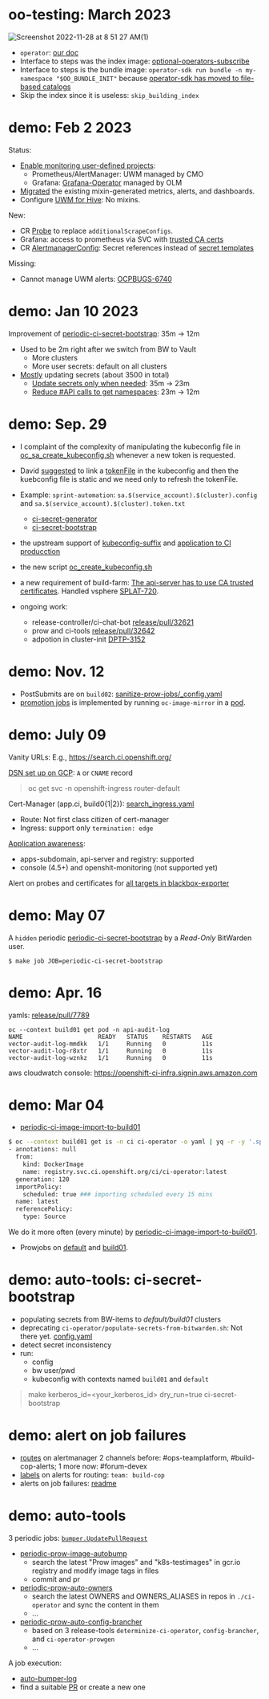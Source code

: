 # oo-testing: March 2023

![Screenshot 2022-11-28 at 8 51 27 AM(1)](https://user-images.githubusercontent.com/4013349/225738093-f18f450d-86ae-4f08-9452-90b1cfa1d701.jpg)

* `operator`: [our doc](https://docs.ci.openshift.org/docs/how-tos/testing-operator-sdk-operators/)
* Interface to steps was the index image: [optional-operators-subscribe](https://steps.ci.openshift.org/reference/optional-operators-subscribe)
* Interface to steps is the bundle image: `operator-sdk run bundle -n my-namespace "$OO_BUNDLE_INIT"` because [operator-sdk has moved to file-based catalogs](https://docs.ci.openshift.org/docs/how-tos/testing-operator-sdk-operators/#moving-to-file-based-catalog)
* Skip the index since it is useless: `skip_building_index`

# demo: Feb 2 2023

Status:
- [Enable monitoring user-defined projects](https://github.com/openshift/release/pull/34438):
  * Prometheus/AlertManager: UWM managed by CMO
  * Grafana: [Grafana-Operator](https://github.com/grafana-operator/grafana-operator) managed by OLM
- [Migrated](https://github.com/openshift/release/tree/master/clusters/app.ci/openshift-user-workload-monitoring) the existing mixin-generated metrics, alerts, and dashboards.
- Configure [UWM for Hive](https://github.com/openshift/release/blob/master/clusters/hive/openshift-user-workload-monitoring_cm.yaml): No mixins.

New:
- CR [Probe](https://github.com/openshift/release/blob/master/clusters/app.ci/openshift-user-workload-monitoring/blackbox_probe.yaml#L2) to replace `additionalScrapeConfigs`.
- Grafana: access to prometheus via SVC with [trusted CA certs](https://github.com/openshift/release/pull/34842)
- CR [AlertmanagerConfig](https://github.com/openshift/release/pull/35028/files#diff-92e061dcd79230dcb20cc796befa34a6ab05d73c926f8ba7a1129c25a635cf02R2): Secret references instead of [secret templates](https://github.com/openshift/release/blob/master/clusters/build-clusters/01_cluster/openshift-monitoring/alertmanager-main_secret_template.yaml)

Missing:
- Cannot manage UWM alerts: [OCPBUGS-6740](https://issues.redhat.com/browse/OCPBUGS-6740)


# demo: Jan 10 2023

Improvement of [periodic-ci-secret-bootstrap](https://deck-internal-ci.apps.ci.l2s4.p1.openshiftapps.com/job-history/gs/origin-ci-private/logs/periodic-ci-secret-bootstrap): 35m -> 12m

- Used to be 2m right after we switch from BW to Vault
  * More clusters
  * More user secrets: default on all clusters
- [Mostly](https://github.com/openshift/ci-tools/pull/3225#issuecomment-1372679618) updating secrets (about 3500 in total)
  * [Update secrets only when needed](https://github.com/openshift/ci-tools/pull/3229#issuecomment-1373029275): 35m -> 23m
  * [Reduce #API calls to get namespaces](https://github.com/openshift/ci-tools/pull/3232): 23m -> 12m

# demo: Sep. 29

- I complaint of the complexity of manipulating the kubeconfig file in [oc_sa_create_kubeconfig.sh](https://github.com/openshift/ci-tools/blob/master/images/ci-secret-generator/oc_sa_create_kubeconfig.sh) whenever a new token is requested.
- David [suggested](https://issues.redhat.com/browse/DPTP-3087?focusedCommentId=20919808&page=com.atlassian.jira.plugin.system.issuetabpanels%3Acomment-tabpanel#comment-20919808) to link a [tokenFile](https://github.com/kubernetes/kubernetes/blob/f9afd68e3b3fc05f3607ea7cb90808c3e931ba9c/staging/src/k8s.io/client-go/tools/clientcmd/api/v1/types.go#L113-L115) in the kubeconfig and then the kuebconfig file is static and we need only to refresh the tokenFile.
- Example: `sprint-automation`: `sa.$(service_account).$(cluster).config` and `sa.$(service_account).$(cluster).token.txt`
  - [ci-secret-generator](https://github.com/openshift/release/blob/5b786ff19b610e3f36566c274f7871ddc178efb5/core-services/ci-secret-generator/_config.yaml#L162-L172)
  - [ci-secret-bootstrap](https://github.com/openshift/release/blob/5b786ff19b610e3f36566c274f7871ddc178efb5/core-services/ci-secret-bootstrap/_config.yaml#L2316-L2332)

- the upstream support of [kubeconfig-suffix](https://github.com/kubernetes/test-infra/pull/27436) and [application to CI producction](https://github.com/openshift/release/pull/32421)
- the new script [oc_create_kubeconfig.sh](https://github.com/openshift/ci-tools/blob/master/images/ci-secret-generator/oc_create_kubeconfig.sh)
- a new requirement of build-farm: [The api-server has to use CA trusted certificates](https://github.com/openshift/release/blob/master/clusters/JoinBuildFarm.md#set-up-applyconfig-against-the-cluster). Handled vsphere [SPLAT-720](https://issues.redhat.com/browse/SPLAT-720).
- ongoing work:
  - release-controller/ci-chat-bot [release/pull/32621](https://github.com/openshift/release/pull/32621) 
  - prow and ci-tools [release/pull/32642](https://github.com/openshift/release/pull/32642)
  - adpotion in cluster-init [DPTP-3152](https://issues.redhat.com/browse/DPTP-3152)

# demo: Nov. 12

* PostSubmits are on `build02`: [sanitize-prow-jobs/_config.yaml](https://github.com/openshift/release/blob/01c5a7e911ec3500564e09c206182373212443b0/core-services/sanitize-prow-jobs/_config.yaml#L1624-L1626)
* [promotion jobs](https://prow.ci.openshift.org/?job=branch-*-images) is implemented by running `oc-image-mirror` in a [pod](https://prow.ci.openshift.org/view/gs/origin-ci-test/logs/branch-ci-codeready-toolchain-host-operator-master-images/1326588620701700096#1:build-log.txt%3A27).

# demo: July 09

Vanity URLs: E.g., https://search.ci.openshift.org/

[DSN set up on GCP](https://console.cloud.google.com/net-services/dns/zones?project=openshift-ci-infra&authuser=1&organizationId=54643501348&dnsManagedZonessize=50): `A` or `CNAME` record

> oc get svc -n openshift-ingress router-default 

Cert-Manager (app.ci, build0{1|2}): [search_ingress.yaml](https://github.com/openshift/release/blob/master/clusters/app.ci/cert-manager/search_ingress.yaml)

* Route: Not first class citizen of cert-manager
* Ingress: support only `termination: edge`

[Application awareness](https://issues.redhat.com/browse/DPTP-1166?focusedCommentId=14167463&page=com.atlassian.jira.plugin.system.issuetabpanels%3Acomment-tabpanel#comment-14167463):

* apps-subdomain, api-server and registry: supported
* console (4.5+) and openshit-monitoring (not supported yet)

Alert on probes and certificates for [all targets in blackbox-exporter](https://github.com/openshift/release/blob/master/clusters/app.ci/prow-monitoring/additional-scrape-configs_secret.yaml)

# demo: May 07

A `hidden` periodic [periodic-ci-secret-bootstrap](https://github.com/openshift/release/blob/8c7eb0a281ed46d42cc88a9ca29103025bb30531/ci-operator/jobs/infra-periodics.yaml#L1205-L1209) by a _Read-Only_ BitWarden user.

```
$ make job JOB=periodic-ci-secret-bootstrap
```

# demo: Apr. 16

yamls: [release/pull/7789](https://github.com/openshift/release/pull/7789)

```
oc --context build01 get pod -n api-audit-log
NAME                     READY   STATUS    RESTARTS   AGE
vector-audit-log-mmdkk   1/1     Running   0          11s
vector-audit-log-r8xtr   1/1     Running   0          11s
vector-audit-log-wznkz   1/1     Running   0          11s
```

aws cloudwatch console: https://openshift-ci-infra.signin.aws.amazon.com


# demo: Mar 04

* [periodic-ci-image-import-to-build01](https://prow.svc.ci.openshift.org/?job=periodic-ci-image-import-to-build01)

```bash
$ oc --context build01 get is -n ci ci-operator -o yaml | yq -r -y '.spec.tags'
- annotations: null
  from:
    kind: DockerImage
    name: registry.svc.ci.openshift.org/ci/ci-operator:latest
  generation: 120
  importPolicy:
    scheduled: true ### importing scheduled every 15 mins
  name: latest
  referencePolicy:
    type: Source
```

We do it more often (every minute) by [periodic-ci-image-import-to-build01](https://github.com/openshift/release/blob/c3a1d6906e21a1a80288dd1dc7528182127ea830/ci-operator/jobs/infra-periodics.yaml#L11).

* Prowjobs on [default](https://prometheus-k8s-openshift-monitoring.svc.ci.openshift.org/graph?g0.range_input=1w&g0.expr=count(kube_pod_info%7Bnamespace%3D~%22ci.*%22%7D)&g0.tab=0) and [build01](https://prometheus-k8s-openshift-monitoring.apps.build01.ci.devcluster.openshift.com/graph?g0.range_input=1w&g0.expr=count(kube_pod_info%7Bnamespace%3D~%22ci.*%22%7D)&g0.tab=0).

# demo: auto-tools: ci-secret-bootstrap

* populating secrets from BW-items to _default/build01_ clusters
* deprecating `ci-operator/populate-secrets-from-bitwarden.sh`: Not there yet. [config.yaml](https://github.com/openshift/release/blob/master/core-services/ci-secret-bootstrap/_config.yaml)
* detect secret inconsistency
* run:
    * config
    * bw user/pwd
    * kubeconfig with contexts named `build01` and `default`

> make kerberos_id=<your_kerberos_id> dry_run=true ci-secret-bootstrap

# demo: alert on job failures

* [routes](https://alertmanager-prow-monitoring.svc.ci.openshift.org/#/status) on alertmanager
    2 channels before: #ops-teamplatform, #build-cop-alerts; 1 more now: #forum-devex
* [labels](https://prometheus-prow-monitoring.svc.ci.openshift.org/alerts) on alerts for routing: `team: build-cop`
* alerts on job failures: [readme](https://github.com/openshift/release/tree/master/cluster/ci/monitoring#add-an-alert-on-prow-job-failures)


# demo: auto-tools

3 periodic jobs: [`bumper.UpdatePullRequest`](https://github.com/kubernetes/test-infra/blob/master/experiment/autobumper/bumper/bumper.go#L77)

* [periodic-prow-image-autobump](https://github.com/openshift/release/blob/master/ci-operator/jobs/infra-periodics.yaml#L287)
    * search the latest "Prow images" and "k8s-testimages" in gcr.io registry and modify image tags in files
    * commit and pr
* [periodic-prow-auto-owners](https://github.com/openshift/release/blob/master/ci-operator/jobs/infra-periodics.yaml#L366)
    * search the latest OWNERS and OWNERS_ALIASES in repos in `./ci-operator` and sync the content in them
    * ...
* [periodic-prow-auto-config-brancher](https://github.com/openshift/release/blob/master/ci-operator/jobs/infra-periodics.yaml#L326)
    * based on 3 release-tools `determinize-ci-operator`, `config-brancher`, and `ci-operator-prowgen`
    * ...

A job execution: 

* [auto-bumper-log](https://prow.svc.ci.openshift.org/view/gcs/origin-ci-test/logs/periodic-prow-image-autobump/35#0:build-log.txt%3A1)
* find a suitable [PR](https://github.com/openshift/release/pull/5130) or create a new one
